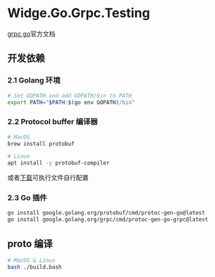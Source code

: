 # Widge.Go.Grpc.Testing

[grpc go](https://grpc.io/docs/languages/go/)官方文档

## 开发依赖

### 2.1 Golang 环境

```bash
# Set GOPATH and add GOPATH/bin to PATH
export PATH="$PATH:$(go env GOPATH)/bin"
```

### 2.2 Protocol buffer 编译器

```bash
# MacOS
brew install protobuf

# Linux
apt install -y protobuf-compiler
```

或者[下载](https://github.com/protocolbuffers/protobuf/releases)可执行文件自行配置

### 2.3 Go 插件

```bash
go install google.golang.org/protobuf/cmd/protoc-gen-go@latest
go install google.golang.org/grpc/cmd/protoc-gen-go-grpc@latest
```

## proto 编译

```bash
# MacOS & Linux
bash ./build.bash
```
